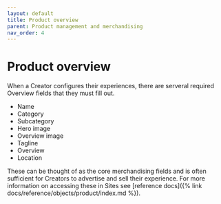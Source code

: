 ```yaml
---
layout: default
title: Product overview
parent: Product management and merchandising
nav_order: 4
---
```


# Product overview

When a Creator configures their experiences, there are serveral required Overview fields that they must fill out.

- Name
- Category
- Subcategory
- Hero image
- Overview image
- Tagline
- Overview 
- Location

These can be thought of as the core merchandising fields and is often sufficient for Creators to advertise and sell their experience. For more information on accessing these in Sites see [reference docs]({% link docs/reference/objects/product/index.md %}).
